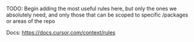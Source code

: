TODO: Begin adding the most useful rules here, but only the ones we absolutely need, and only those that can be scoped to specific /packages or areas of the repo

Docs: https://docs.cursor.com/context/rules
